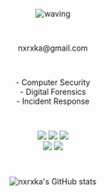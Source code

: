
<div align="center">
    
![waving](https://capsule-render.vercel.app/api?type=waving&height=150&text=welcome!&fontAlign=75&fontAlignY=50&color=gradient&fontSize=35)

</div>

  <p align="center">
    <br>
    <Strong>  </Strong>
<p align="center" display="inline-block">
    nxrxka@gmail.com
</p>
<br>

<p align="center">
    - Computer Security <br>
    - Digital Forensics <br>
    - Incident Response
    
  
</p>
<br>
   
</p>
<p align="center" display="inline-block">
 <img src="https://img.shields.io/badge/Windows-0078D4?style=for-the-badge&logo=Windows&logoColor=white">
    <img src="https://img.shields.io/badge/Linux-FCC624?style=for-the-badge&logo=Linux&logoColor=white">
    <img src="https://img.shields.io/badge/macOS-000000?style=for-the-badge&logo=macOS&logoColor=white">
   <br>
    <img src="https://img.shields.io/badge/Elastic Stack-005571?style=for-the-badge&logo=Elastic Stack&logoColor=white">
    <img src="https://img.shields.io/badge/Graylog-FF3633?style=for-the-badge&logo=Graylog&logoColor=white"><br>
    
<p align="center">

</p>



</p>
<br>


<div align="center">
    
![nxrxka's GitHub stats](https://github-readme-stats.vercel.app/api?username=nxrxka\&rank_icon=github)
</div>    




</div>
<!--
**nxrxka/nxrxka** is a ✨ _special_ ✨ repository because its `README.md` (this file) appears on your GitHub profile.

Here are some ideas to get you started:

- 🔭 I’m currently working on ...
- 🌱 I’m currently learning ...
- 👯 I’m looking to collaborate on ...
- 🤔 I’m looking for help with ...
- 💬 Ask me about ...
- 📫 How to reach me: ...
- 😄 Pronouns: ...
- ⚡ Fun fact: ...







-->


